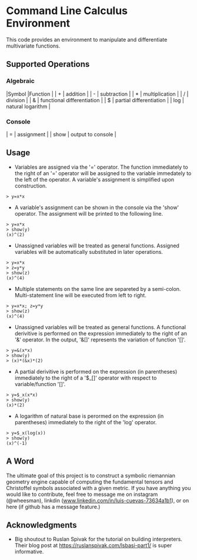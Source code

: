 # Command Line Calculus Environment

This code provides an environment to manipulate and differentiate multivariate functions.

## Supported Operations 
### Algebraic
|Symbol  |Function                      |
| +      | addition                     |
| -      | subtraction                  |
| *      | multiplication               |
| /      | division                     |
| &      | functional differentiation   |
| $      | partial differentiation      |
| log    | natural logarithm            |
### Console
| =      | assignment                   |
| show   | output to console            |

<!-- USAGE EXAMPLES -->
## Usage
* Variables are assigned via the '=' operator. The function immediately to the right of an '=' operator
  will be assigned to the variable immedately to the left of the operator. A variable's assignment is simplified upon          construction.
```
> y=x*x
```
* A variable's assignment can be shown in the console via the 'show' operator. The assignment will be printed
  to the following line.
```
> y=x*x
> show(y)
(x)^(2)
```
*  Unassigned variables will be treated as general functions. Assigned variables will be automatically substituted in           later operations.
```
> y=x*x
> z=y*y
> show(z)
(x)^(4)
```
* Multiple statements on the same line are separeted by a semi-colon. Multi-statement line will be executed from left to       right.
```
> y=x*x; z=y*y
> show(z)
(x)^(4)
```
* Unassigned variables will be treated as general functions. A functional derivitive is performed on the expression            immediately to the right of an '&' operator. In the output, '&[]' represents the variation of function '[]'.
```
> y=&(x*x)
> show(y)
> (x)*(&x)*(2)
```
* A partial derivitive is performed on the expression (in parentheses) immediately to the right of a '$_[]' operator with respect to variable/function '[]'.
```
> y=$_x(x*x)
> show(y)
(x)*(2)
```
* A logarithm of natural base is perormed on the expression (in parentheses) immediately to the right of the 'log' operator.
```
> y=$_x(log(x))
> show(y)
(x)^(-1)
```

## A Word
The ultimate goal of this project is to construct a symbolic riemannian geometry engine capable of computing the fundamental tensors and Christoffel symbols associated with a given metric. If you
have anything you would like to contribute, feel free to message me on instagram (@wheesman), linkdin (www.linkedin.com/in/luis-cuevas-73634a1b1), or on here (if github has a message feature.)


<!-- ACKNOWLEDGMENTS -->
## Acknowledgments

* Big shoutout to Ruslan Spivak for the tutorial on building interpreters. Their blog post at https://ruslanspivak.com/lsbasi-part1/ is super informative.
